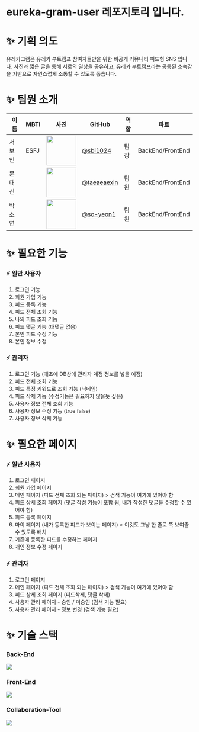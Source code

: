 # eureka-gram-user 레포지토리 입니다. 

# ✨ 기획 의도
유레카그램은 유레카 부트캠프 참여자들만을 위한 비공개 커뮤니티 피드형 SNS 입니다.
사진과 짧은 글을 통해 서로의 일상을 공유하고, 유레카 부트캠프라는 공통된 소속감을 기반으로 자연스럽게
소통할 수 있도록 돕습니다.

# ✨ 팀원 소개
| 이름   | MBTI | 사진                                                       | GitHub                                        | 역할 | 파트               |
|--------|------|------------------------------------------------------------|-----------------------------------------------|------|--------------------|
| 서보인 | ESFJ | <img src="https://avatars.githubusercontent.com/u/0000001" width="80"/> | [@sbi1024](https://github.com/sbi1024)        | 팀장 | BackEnd/FrontEnd   |
| 문태신 |      | <img src="https://avatars.githubusercontent.com/u/0000002" width="80"/> | [@taeaeaexin](https://github.com/taeaeaexin)  | 팀원 | BackEnd/FrontEnd   |
| 박소연 |      | <img src="https://avatars.githubusercontent.com/u/0000003" width="80"/> | [@so-yeon1](https://github.com/so-yeon1)      | 팀원 | BackEnd/FrontEnd   |


# ✨ 필요한 기능
### ⚡️ 일반 사용자
1. 로그인 기능
2. 회원 가입 기능
3. 피드 등록 기능
4. 피드 전체 조회 기능
5. 나의 피드 조회 기능
6. 피드 댓글 기능 (대댓글 없음)
7. 본인 피드 수정 기능
8. 본인 정보 수정

### ⚡ 관리자
1. 로그인 기능 (애초에 DB상에 관리자 계정 정보를 넣을 예정)
2. 피드 전체 조회 기능
3. 피드 특정 키워드로 조회 기능 (닉네임)
4. 피드 삭제 기능 (수정기능은 필요하지 않을듯 싶음)
5. 사용자 정보 전체 조회 기능
6. 사용자 정보 수정 기능 (true false)
7. 사용자 정보 삭제 기능


# ✨ 필요한 페이지
### ⚡ 일반 사용자
1. 로그인 페이지
2. 회원 가입 페이지
3. 메인 페이지 (피드 전체 조회 되는 페이지) > 검색 기능이 여기에 있어야 함
4. 피드 상세 조회 페이지 (댓글 작성 기능이 포함 됨, 내가 작성한 댓글을 수정할 수 있어야 함)
5. 피드 등록 페이지
6. 마이 페이지 (내가 등록한 피드가 보이는 페이지) > 이것도 그냥 한 줄로 쭉 보여줄수 있도록 배치
7. 기존에 등록한 피드를 수정하는 페이지
8. 개인 정보 수정 페이지

### ⚡ 관리자
1. 로그인 페이지
2. 메인 페이지 (피드 전체 조회 되는 페이지) > 검색 기능이 여기에 있어야 함
3. 피드 상세 조회 페이지 (피드삭제, 댓글 삭제)
4. 사용자 관리 페이지 - 승인 / 미승인 (검색 기능 필요)
5. 사용자 관리 페이지 - 정보 변경 (검색 기능 필요)


# ✨ 기술 스택

### Back-End
<p align="left">
  <a href="https://skillicons.dev">
    <img src="https://skillicons.dev/icons?i=java,spring,gradle,mysql&theme=light" />
  </a>
</p>

### Front-End
<p align="left">
  <a href="https://skillicons.dev">
    <img src="https://skillicons.dev/icons?i=html,css,js&theme=light" />
  </a>
</p>

### Collaboration-Tool
<p align="left">
  <a href="https://skillicons.dev">
    <img src="https://skillicons.dev/icons?i=git,github,discord&theme=light" />
  </a>
</p>
